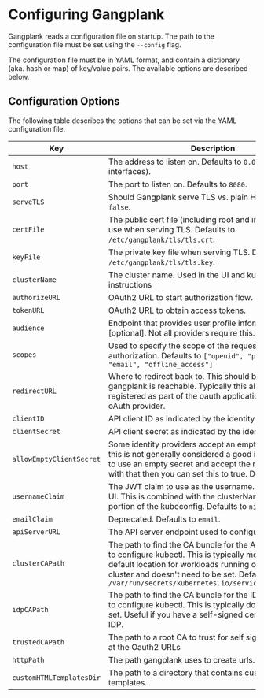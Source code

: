 # Configuring Gangplank

Gangplank reads a configuration file on startup. The path to the configuration file must be set using the `--config` flag.

The configuration file must be in YAML format, and contain a dictionary (aka. hash or map) of key/value pairs. The available options are described below.

## Configuration Options

The following table describes the options that can be set via the YAML configuration file.

| Key                      | Description                                                                                                                                                                                                                                                                    |
| ------------------------ | ------------------------------------------------------------------------------------------------------------------------------------------------------------------------------------------------------------------------------------------------------------------------------ |
| `host`                   | The address to listen on. Defaults to `0.0.0.0` (All interfaces).                                                                                                                                                                                                              |
| `port`                   | The port to listen on. Defaults to `8080`.                                                                                                                                                                                                                                     |
| `serveTLS`               | Should Gangplank serve TLS vs. plain HTTP? Defaults to `false`.                                                                                                                                                                                                                |
| `certFile`               | The public cert file (including root and intermediates) to use when serving TLS. Defaults to `/etc/gangplank/tls/tls.crt`.                                                                                                                                                     |
| `keyFile`                | The private key file when serving TLS. Defaults to `/etc/gangplank/tls/tls.key`.                                                                                                                                                                                               |
| `clusterName`            | The cluster name. Used in the UI and kubectl config instructions                                                                                                                                                                                                               |
| `authorizeURL`           | OAuth2 URL to start authorization flow.                                                                                                                                                                                                                                        |
| `tokenURL`               | OAuth2 URL to obtain access tokens.                                                                                                                                                                                                                                            |
| `audience`               | Endpoint that provides user profile information [optional]. Not all providers require this.                                                                                                                                                                                    |
| `scopes`                 | Used to specify the scope of the requested Oauth authorization. Defaults to `["openid", "profile", "email", "offline_access"]`                                                                                                                                                 |
| `redirectURL`            | Where to redirect back to. This should be a URL where gangplank is reachable. Typically this also needs to be registered as part of the oauth application with the oAuth provider.                                                                                             |
| `clientID`               | API client ID as indicated by the identity provider                                                                                                                                                                                                                            |
| `clientSecret`           | API client secret as indicated by the identity provider                                                                                                                                                                                                                        |
| `allowEmptyClientSecret` | Some identity providers accept an empty client secret, this is not generally considered a good idea. If you have to use an empty secret and accept the risks that come with that then you can set this to true. Defaults to `false`.                                           |
| `usernameClaim`          | The JWT claim to use as the username. This is used in UI. This is combined with the clusterName for the "user" portion of the kubeconfig. Defaults to `nickname`.                                                                                                              |
| `emailClaim`             | Deprecated. Defaults to `email`.                                                                                                                                                                                                                                               |
| `apiServerURL`           | The API server endpoint used to configure kubectl                                                                                                                                                                                                                              |
| `clusterCAPath`          | The path to find the CA bundle for the API server. Used to configure kubectl. This is typically mounted into the default location for workloads running on a Kubernetes cluster and doesn't need to be set. Defaults to `/var/run/secrets/kubernetes.io/serviceaccount/ca.crt` |
| `idpCAPath`          | The path to find the CA bundle for the IDP server. Used to configure kubectl. This is typically doesn't need to be set. Useful if you have a self-signed certificate for the IDP. |
| `trustedCAPath`          | The path to a root CA to trust for self signed certificates at the Oauth2 URLs                                                                                                                                                                                                 |
| `httpPath`               | The path gangplank uses to create urls. Defaults to `""`.                                                                                                                                                                                                                      |
| `customHTMLTemplatesDir` | The path to a directory that contains custom HTML templates.                                                                                                                                                                                                                   |
